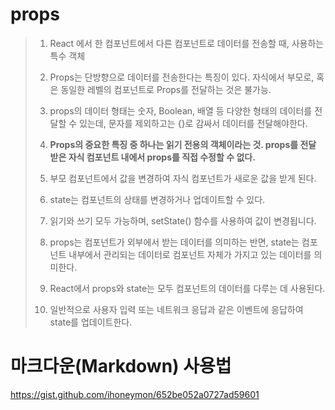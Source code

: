  props
 =====


> 1.  React 에서 한 컴포넌트에서 다른 컴포넌트로 데이터를 전송할 때, 사용하는 특수 객체
> 2.  Props는 단방향으로 데이터를 전송한다는 특징이 있다. 자식에서 부모로, 혹은 동일한 레벨의 컴포넌트로 Props를 전달하는 것은 불가능.
> 3.  props의 데이터 형태는 숫자, Boolean, 배열 등 다양한 형태의 데이터를 전달할 수 있는데, 문자를 제외하고는 {}로 감싸서 데이터를 전달해야한다.
> 4.  __Props의 중요한 특징 중 하나는 읽기 전용의 객체이라는 것. props를 전달 받은 자식 컴포넌트 내에서 props를 직접 수정할 수 없다.__ 
>
> 5.  부모 컴포넌트에서 값을 변경하여 자식 컴포넌트가 새로운 값을 받게 된다. 
> 6.  state는 컴포넌트의 상태를 변경하거나 업데이트할 수 있다. 
> 7.  읽기와 쓰기 모두 가능하며, setState() 함수를 사용하여 값이 변경됩니다. 
> 8.  props는 컴포넌트가 외부에서 받는 데이터를 의미하는 반면, state는 컴포넌트 내부에서 관리되는 데이터로 컴포넌트 자체가 가지고 있는 데이터를 의미한다. 
> 9.  React에서 props와 state는 모두 컴포넌트의 데이터를 다루는 데 사용된다. 
> 10. 일반적으로 사용자 입력 또는 네트워크 응답과 같은 이벤트에 응답하여 state를 업데이트한다.





마크다운(Markdown) 사용법
=========================

https://gist.github.com/ihoneymon/652be052a0727ad59601


